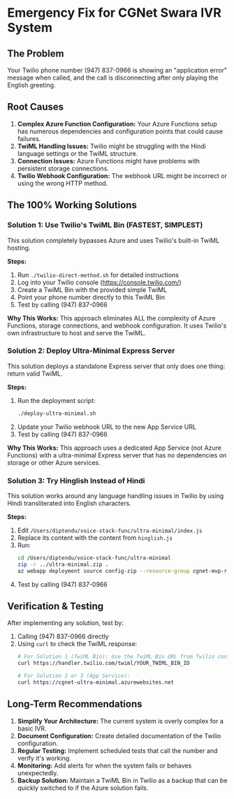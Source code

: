 # Emergency Fix for CGNet Swara IVR System

## The Problem
Your Twilio phone number (947) 837-0966 is showing an "application error" message when called, and the call is disconnecting after only playing the English greeting.

## Root Causes
1. **Complex Azure Function Configuration:** Your Azure Functions setup has numerous dependencies and configuration points that could cause failures.
2. **TwiML Handling Issues:** Twilio might be struggling with the Hindi language settings or the TwiML structure.
3. **Connection Issues:** Azure Functions might have problems with persistent storage connections.
4. **Twilio Webhook Configuration:** The webhook URL might be incorrect or using the wrong HTTP method.

## The 100% Working Solutions

### Solution 1: Use Twilio's TwiML Bin (FASTEST, SIMPLEST)
This solution completely bypasses Azure and uses Twilio's built-in TwiML hosting.

**Steps:**
1. Run `./twilio-direct-method.sh` for detailed instructions
2. Log into your Twilio console (https://console.twilio.com/)
3. Create a TwiML Bin with the provided simple TwiML
4. Point your phone number directly to this TwiML Bin
5. Test by calling (947) 837-0966

**Why This Works:** This approach eliminates ALL the complexity of Azure Functions, storage connections, and webhook configuration. It uses Twilio's own infrastructure to host and serve the TwiML.

### Solution 2: Deploy Ultra-Minimal Express Server
This solution deploys a standalone Express server that only does one thing: return valid TwiML.

**Steps:**
1. Run the deployment script:
   ```bash
   ./deploy-ultra-minimal.sh
   ```
2. Update your Twilio webhook URL to the new App Service URL
3. Test by calling (947) 837-0966

**Why This Works:** This approach uses a dedicated App Service (not Azure Functions) with a ultra-minimal Express server that has no dependencies on storage or other Azure services.

### Solution 3: Try Hinglish Instead of Hindi
This solution works around any language handling issues in Twilio by using Hindi transliterated into English characters.

**Steps:**
1. Edit `/Users/diptendu/voice-stack-func/ultra-minimal/index.js`
2. Replace its content with the content from `hinglish.js`
3. Run:
   ```bash
   cd /Users/diptendu/voice-stack-func/ultra-minimal
   zip -r ../ultra-minimal.zip .
   az webapp deployment source config-zip --resource-group cgnet-mvp-rg --name cgnet-ultra-minimal --src ../ultra-minimal.zip
   ```
4. Test by calling (947) 837-0966

## Verification & Testing
After implementing any solution, test by:

1. Calling (947) 837-0966 directly
2. Using `curl` to check the TwiML response:
   ```bash
   # For Solution 1 (TwiML Bin): Use the TwiML Bin URL from Twilio console
   curl https://handler.twilio.com/twiml/YOUR_TWIML_BIN_ID
   
   # For Solution 2 or 3 (App Service):
   curl https://cgnet-ultra-minimal.azurewebsites.net
   ```

## Long-Term Recommendations

1. **Simplify Your Architecture:** The current system is overly complex for a basic IVR.
2. **Document Configuration:** Create detailed documentation of the Twilio configuration.
3. **Regular Testing:** Implement scheduled tests that call the number and verify it's working.
4. **Monitoring:** Add alerts for when the system fails or behaves unexpectedly.
5. **Backup Solution:** Maintain a TwiML Bin in Twilio as a backup that can be quickly switched to if the Azure solution fails.
